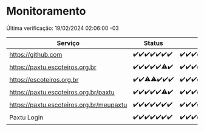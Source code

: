 # Monitoramento

Última verificação: 19/02/2024 02:06:00 -03

|Serviço|Status|Últimas 24h|
|---|---|---|
|https://github.com|<span title="2024-02-12: OK=24">✔️</span><span title="2024-02-13: OK=24">✔️</span><span title="2024-02-14: OK=24">✔️</span><span title="2024-02-15: OK=24">✔️</span><span title="2024-02-16: OK=24">✔️</span><span title="2024-02-17: OK=24">✔️</span><span title="2024-02-18: OK=6">✔️</span>|<span title="18/02/2024 03:08:00 -03 : 200">✔️</span><span title="18/02/2024 04:06:00 -03 : 200">✔️</span><span title="18/02/2024 05:08:00 -03 : 200">✔️</span><span title="18/02/2024 06:05:00 -03 : 200">✔️</span><span title="18/02/2024 07:04:00 -03 : 200">✔️</span><span title="18/02/2024 08:03:00 -03 : 200">✔️</span><span title="18/02/2024 09:09:00 -03 : 200">✔️</span><span title="18/02/2024 10:05:00 -03 : 200">✔️</span><span title="18/02/2024 11:03:00 -03 : 200">✔️</span><span title="18/02/2024 12:04:00 -03 : 200">✔️</span><span title="18/02/2024 13:06:00 -03 : 200">✔️</span><span title="18/02/2024 14:03:00 -03 : 200">✔️</span><span title="18/02/2024 15:06:00 -03 : 200">✔️</span><span title="18/02/2024 16:02:00 -03 : 200">✔️</span><span title="18/02/2024 17:06:00 -03 : 200">✔️</span><span title="18/02/2024 18:03:00 -03 : 200">✔️</span><span title="18/02/2024 19:04:00 -03 : 200">✔️</span><span title="18/02/2024 20:05:00 -03 : 200">✔️</span><span title="18/02/2024 21:30:00 -03 : 200">✔️</span><span title="18/02/2024 22:40:00 -03 : 200">✔️</span><span title="18/02/2024 23:15:00 -03 : 200">✔️</span><span title="19/02/2024 00:07:00 -03 : 200">✔️</span><span title="19/02/2024 01:07:00 -03 : 200">✔️</span><span title="19/02/2024 02:06:00 -03 : 200">✔️</span>|
|https://paxtu.escoteiros.org.br|<span title="2024-02-12: OK=24">✔️</span><span title="2024-02-13: OK=24">✔️</span><span title="2024-02-14: OK=24">✔️</span><span title="2024-02-15: OK=24">✔️</span><span title="2024-02-16: OK=24">✔️</span><span title="2024-02-17: OK=23, Falhas=1">⚠️</span><span title="2024-02-18: OK=6">✔️</span>|<span title="18/02/2024 03:08:00 -03 : 200">✔️</span><span title="18/02/2024 04:06:00 -03 : 200">✔️</span><span title="18/02/2024 05:08:00 -03 : 200">✔️</span><span title="18/02/2024 06:05:00 -03 : 200">✔️</span><span title="18/02/2024 07:04:00 -03 : 200">✔️</span><span title="18/02/2024 08:03:00 -03 : 200">✔️</span><span title="18/02/2024 09:09:00 -03 : 200">✔️</span><span title="18/02/2024 10:05:00 -03 : 200">✔️</span><span title="18/02/2024 11:03:00 -03 : 200">✔️</span><span title="18/02/2024 12:04:00 -03 : 200">✔️</span><span title="18/02/2024 13:06:00 -03 : 200">✔️</span><span title="18/02/2024 14:03:00 -03 : 200">✔️</span><span title="18/02/2024 15:06:00 -03 : 200">✔️</span><span title="18/02/2024 16:02:00 -03 : 200">✔️</span><span title="18/02/2024 17:06:00 -03 : 200">✔️</span><span title="18/02/2024 18:03:00 -03 : 200">✔️</span><span title="18/02/2024 19:04:00 -03 : 200">✔️</span><span title="18/02/2024 20:05:00 -03 : 200">✔️</span><span title="18/02/2024 21:30:00 -03 : 200">✔️</span><span title="18/02/2024 22:40:00 -03 : 200">✔️</span><span title="18/02/2024 23:15:00 -03 : 200">✔️</span><span title="19/02/2024 00:07:00 -03 : 200">✔️</span><span title="19/02/2024 01:07:00 -03 : 200">✔️</span><span title="19/02/2024 02:06:00 -03 : 200">✔️</span>|
|https://escoteiros.org.br|<span title="2024-02-12: OK=24">✔️</span><span title="2024-02-13: OK=24">✔️</span><span title="2024-02-14: OK=22, Falhas=2">⚠️</span><span title="2024-02-15: OK=22, Falhas=2">⚠️</span><span title="2024-02-16: OK=24">✔️</span><span title="2024-02-17: OK=24">✔️</span><span title="2024-02-18: OK=6">✔️</span>|<span title="18/02/2024 03:08:00 -03 : 200">✔️</span><span title="18/02/2024 04:06:00 -03 : 200">✔️</span><span title="18/02/2024 05:08:00 -03 : 200">✔️</span><span title="18/02/2024 06:05:00 -03 : 200">✔️</span><span title="18/02/2024 07:04:00 -03 : 200">✔️</span><span title="18/02/2024 08:03:00 -03 : 200">✔️</span><span title="18/02/2024 09:09:00 -03 : 200">✔️</span><span title="18/02/2024 10:05:00 -03 : 200">✔️</span><span title="18/02/2024 11:03:00 -03 : 200">✔️</span><span title="18/02/2024 12:04:00 -03 : 200">✔️</span><span title="18/02/2024 13:06:00 -03 : 200">✔️</span><span title="18/02/2024 14:03:00 -03 : 200">✔️</span><span title="18/02/2024 15:06:00 -03 : 200">✔️</span><span title="18/02/2024 16:02:00 -03 : 200">✔️</span><span title="18/02/2024 17:06:00 -03 : 200">✔️</span><span title="18/02/2024 18:03:00 -03 : 200">✔️</span><span title="18/02/2024 19:04:00 -03 : 200">✔️</span><span title="18/02/2024 20:05:00 -03 : 200">✔️</span><span title="18/02/2024 21:30:00 -03 : 200">✔️</span><span title="18/02/2024 22:40:00 -03 : 200">✔️</span><span title="18/02/2024 23:15:00 -03 : 200">✔️</span><span title="19/02/2024 00:07:00 -03 : 200">✔️</span><span title="19/02/2024 01:07:00 -03 : 200">✔️</span><span title="19/02/2024 02:06:00 -03 : 200">✔️</span>|
|https://paxtu.escoteiros.org.br/paxtu|<span title="2024-02-12: OK=24">✔️</span><span title="2024-02-13: OK=24">✔️</span><span title="2024-02-14: OK=24">✔️</span><span title="2024-02-15: OK=24">✔️</span><span title="2024-02-16: OK=24">✔️</span><span title="2024-02-17: OK=22, Falhas=2">⚠️</span><span title="2024-02-18: OK=6">✔️</span>|<span title="18/02/2024 03:08:00 -03 : 200">✔️</span><span title="18/02/2024 04:06:00 -03 : 200">✔️</span><span title="18/02/2024 05:08:00 -03 : 200">✔️</span><span title="18/02/2024 06:05:00 -03 : 200">✔️</span><span title="18/02/2024 07:04:00 -03 : 200">✔️</span><span title="18/02/2024 08:03:00 -03 : 200">✔️</span><span title="18/02/2024 09:09:00 -03 : 200">✔️</span><span title="18/02/2024 10:05:00 -03 : 200">✔️</span><span title="18/02/2024 11:03:00 -03 : 200">✔️</span><span title="18/02/2024 12:04:00 -03 : 200">✔️</span><span title="18/02/2024 13:06:00 -03 : 200">✔️</span><span title="18/02/2024 14:03:00 -03 : 200">✔️</span><span title="18/02/2024 15:07:00 -03 : 200">✔️</span><span title="18/02/2024 16:02:00 -03 : 200">✔️</span><span title="18/02/2024 17:07:00 -03 : 200">✔️</span><span title="18/02/2024 18:03:00 -03 : 200">✔️</span><span title="18/02/2024 19:04:00 -03 : 200">✔️</span><span title="18/02/2024 20:05:00 -03 : 200">✔️</span><span title="18/02/2024 21:30:00 -03 : 200">✔️</span><span title="18/02/2024 22:40:00 -03 : 200">✔️</span><span title="18/02/2024 23:15:00 -03 : 200">✔️</span><span title="19/02/2024 00:07:00 -03 : 200">✔️</span><span title="19/02/2024 01:07:00 -03 : 200">✔️</span><span title="19/02/2024 02:06:00 -03 : 200">✔️</span>|
|https://paxtu.escoteiros.org.br/meupaxtu|<span title="2024-02-12: OK=24">✔️</span><span title="2024-02-13: OK=24">✔️</span><span title="2024-02-14: OK=24">✔️</span><span title="2024-02-15: OK=24">✔️</span><span title="2024-02-16: OK=24">✔️</span><span title="2024-02-17: OK=24">✔️</span><span title="2024-02-18: OK=6">✔️</span>|<span title="18/02/2024 03:08:00 -03 : 200">✔️</span><span title="18/02/2024 04:06:00 -03 : 200">✔️</span><span title="18/02/2024 05:08:00 -03 : 200">✔️</span><span title="18/02/2024 06:05:00 -03 : 200">✔️</span><span title="18/02/2024 07:04:00 -03 : 200">✔️</span><span title="18/02/2024 08:03:00 -03 : 200">✔️</span><span title="18/02/2024 09:09:00 -03 : 200">✔️</span><span title="18/02/2024 10:05:00 -03 : 200">✔️</span><span title="18/02/2024 11:03:00 -03 : 200">✔️</span><span title="18/02/2024 12:04:00 -03 : 200">✔️</span><span title="18/02/2024 13:06:00 -03 : 200">✔️</span><span title="18/02/2024 14:03:00 -03 : 200">✔️</span><span title="18/02/2024 15:07:00 -03 : 200">✔️</span><span title="18/02/2024 16:02:00 -03 : 200">✔️</span><span title="18/02/2024 17:07:00 -03 : 200">✔️</span><span title="18/02/2024 18:03:00 -03 : 200">✔️</span><span title="18/02/2024 19:04:00 -03 : 200">✔️</span><span title="18/02/2024 20:05:00 -03 : 200">✔️</span><span title="18/02/2024 21:30:00 -03 : 200">✔️</span><span title="18/02/2024 22:40:00 -03 : 200">✔️</span><span title="18/02/2024 23:15:00 -03 : 200">✔️</span><span title="19/02/2024 00:07:00 -03 : 200">✔️</span><span title="19/02/2024 01:07:00 -03 : 200">✔️</span><span title="19/02/2024 02:06:00 -03 : 200">✔️</span>|
|Paxtu Login|<span title="2024-02-12: OK=24">✔️</span><span title="2024-02-13: OK=24">✔️</span><span title="2024-02-14: OK=24">✔️</span><span title="2024-02-15: OK=24">✔️</span><span title="2024-02-16: OK=24">✔️</span><span title="2024-02-17: OK=24">✔️</span><span title="2024-02-18: OK=6">✔️</span>|<span title="18/02/2024 03:08:00 -03 : 200">✔️</span><span title="18/02/2024 04:06:00 -03 : 200">✔️</span><span title="18/02/2024 05:08:00 -03 : 200">✔️</span><span title="18/02/2024 06:06:00 -03 : 200">✔️</span><span title="18/02/2024 07:04:00 -03 : 200">✔️</span><span title="18/02/2024 08:03:00 -03 : 200">✔️</span><span title="18/02/2024 09:09:00 -03 : 200">✔️</span><span title="18/02/2024 10:05:00 -03 : 200">✔️</span><span title="18/02/2024 11:03:00 -03 : 200">✔️</span><span title="18/02/2024 12:04:00 -03 : 200">✔️</span><span title="18/02/2024 13:06:00 -03 : 200">✔️</span><span title="18/02/2024 14:03:00 -03 : 200">✔️</span><span title="18/02/2024 15:07:00 -03 : 200">✔️</span><span title="18/02/2024 16:02:00 -03 : 200">✔️</span><span title="18/02/2024 17:07:00 -03 : 200">✔️</span><span title="18/02/2024 18:03:00 -03 : 200">✔️</span><span title="18/02/2024 19:04:00 -03 : 200">✔️</span><span title="18/02/2024 20:05:00 -03 : 200">✔️</span><span title="18/02/2024 21:30:00 -03 : 200">✔️</span><span title="18/02/2024 22:40:00 -03 : 200">✔️</span><span title="18/02/2024 23:15:00 -03 : 200">✔️</span><span title="19/02/2024 00:07:00 -03 : 200">✔️</span><span title="19/02/2024 01:07:00 -03 : 200">✔️</span><span title="19/02/2024 02:06:00 -03 : 200">✔️</span>|
